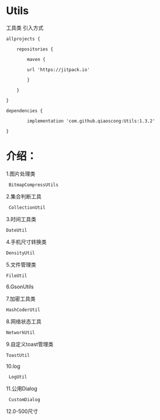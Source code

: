 # Utils
工具类
引入方式


	allprojects {
	
		repositories {
		
			maven {
			
			url 'https://jitpack.io' 
			
			}
			
		}
		
	}
  
  	dependencies {
	
	        implementation 'com.github.qiaoscong:Utils:1.3.2'
		
	}
	
# 介绍：
  1.图片处理类
  
     BitmapCompressUtils
     
  2.集合判断工具
  
     CollectionUtil
     
  3.时间工具类
  
    DateUtil
    
  4.手机尺寸转换类
  
    DensityUtil
    
  5.文件管理类
  
    FileUtil
    
  6.GsonUtils
    
  7.加密工具类
  
    HashCoderUtil
    
  8.网络状态工具
  
    NetworkUtil
    
  9.自定义toast管理类
  
    ToastUtil
    
  10.log
  
     LogUtil
     
  11.公用Dialog
  
     CustomDialog
     
  12.0-500尺寸

